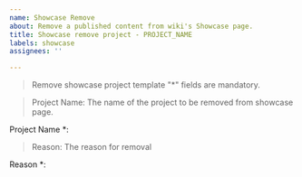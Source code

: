 ```yaml
---
name: Showcase Remove
about: Remove a published content from wiki's Showcase page.
title: Showcase remove project - PROJECT_NAME
labels: showcase
assignees: ''

---
```


> Remove showcase project template
> "*" fields are mandatory.

> Project Name: The name of the project to be removed from showcase page. 

Project Name *:

> Reason: The reason for removal

Reason *:
